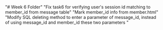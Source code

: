 "# Week 6 Folder" 
"Fix task6 for verifying user's session id matching to member_id from message table" 
"Mark member_id info from member.html" 
"Modify SQL deleting method to enter a parameter of message_id, instead of using message_id and member_id these two parameters " 
